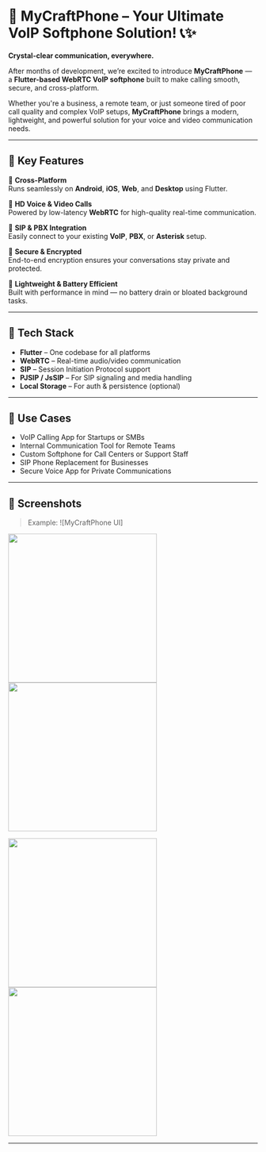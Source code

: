 # 🚀 MyCraftPhone – Your Ultimate VoIP Softphone Solution! 📞✨

**Crystal-clear communication, everywhere.**

After months of development, we’re excited to introduce **MyCraftPhone** — a **Flutter-based WebRTC VoIP softphone** built to make calling smooth, secure, and cross-platform.

Whether you're a business, a remote team, or just someone tired of poor call quality and complex VoIP setups, **MyCraftPhone** brings a modern, lightweight, and powerful solution for your voice and video communication needs.

---

## 🌟 Key Features

🔹 **Cross-Platform**  
Runs seamlessly on **Android**, **iOS**, **Web**, and **Desktop** using Flutter.

🔹 **HD Voice & Video Calls**  
Powered by low-latency **WebRTC** for high-quality real-time communication.

🔹 **SIP & PBX Integration**  
Easily connect to your existing **VoIP**, **PBX**, or **Asterisk** setup.

🔹 **Secure & Encrypted**  
End-to-end encryption ensures your conversations stay private and protected.

🔹 **Lightweight & Battery Efficient**  
Built with performance in mind — no battery drain or bloated background tasks.

---

## 🔧 Tech Stack

- **Flutter** – One codebase for all platforms  
- **WebRTC** – Real-time audio/video communication  
- **SIP** – Session Initiation Protocol support  
- **PJSIP / JsSIP** – For SIP signaling and media handling  
- **Local Storage** – For auth & persistence (optional)

---

## 🧩 Use Cases

- VoIP Calling App for Startups or SMBs  
- Internal Communication Tool for Remote Teams  
- Custom Softphone for Call Centers or Support Staff  
- SIP Phone Replacement for Businesses  
- Secure Voice App for Private Communications

---

## 📸 Screenshots

> Example:
> ![MyCraftPhone UI]
>
<p float="left">
  <img src="https://media.licdn.com/dms/image/v2/D5622AQEjWp1FVwIF2A/feedshare-shrink_2048_1536/B56ZXYaPUFGUAo-/0/1743092515074?e=1747267200&v=beta&t=2lOXUDr1a1_q4nuLSTZmvdK-BchRIG-8pdxuwWQukqk" width="300" />
  <img src="https://media.licdn.com/dms/image/v2/D5622AQETrcZMrgYYIA/feedshare-shrink_800/B56ZXYaPTzGsAg-/0/1743092514132?e=1747267200&v=beta&t=6U-dhPGsh3q6cS5Roi0gEmyCgekyTkt2R7mDbdvYhGo" width="300" />
</p>

<p float="left">
  <img src="https://media.licdn.com/dms/image/v2/D5622AQGvF1QXKgknOg/feedshare-shrink_1280/B56ZXYaPUdHEAo-/0/1743092514206?e=1747267200&v=beta&t=_xrX6y4D6ZP5PVDw-28cIa_ya-bE63EXNtClfBLXbPw" width="300" />
  <img src="https://media.licdn.com/dms/image/v2/D5622AQHrMc6nU7nI0A/feedshare-shrink_2048_1536/B56ZXYaPUaGQA0-/0/1743092514290?e=1747267200&v=beta&t=O4pQBWRjpmspTOQB2MteDi4QRlmQqDLAj-kTahfE16U" width="300" />
</p>


 

---
